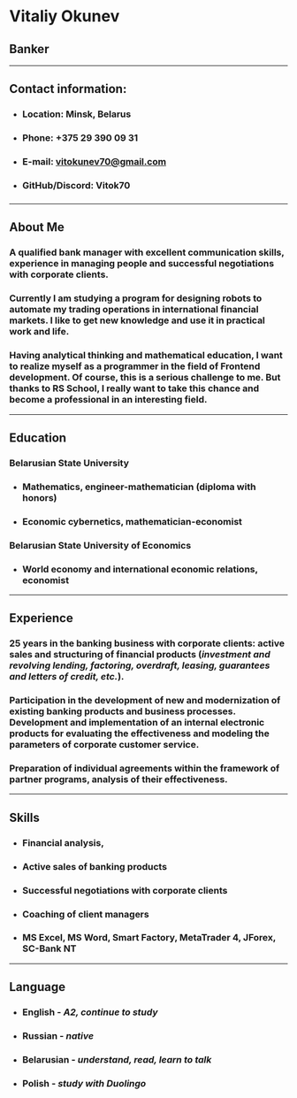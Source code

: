 # **Vitaliy Okunev**
## Banker
----------------------------------------
## **Contact information**:
+ ### Location: **Minsk, Belarus**
+ ### Phone: **+375 29 390 09 31**
+ ### E-mail: **vitokunev70@gmail.com**
+ ### GitHub/Discord: **Vitok70**
### 

-------------------------------------
## **About Me**
### A qualified bank manager with excellent communication skills, experience in managing people and successful negotiations with corporate clients. 
### Currently I am studying a program for designing robots to automate my trading operations in international financial markets. I like to get new knowledge and use it in practical work and life.
### Having analytical thinking and mathematical education, I want to realize myself as a programmer in the field of Frontend development. Of course, this is a serious challenge to me. But thanks to RS School, I really want to take this chance and become a professional in an interesting field.
-------------------------------------
## **Education**
### **Belarusian State University**
  + ### Mathematics, engineer-mathematician (diploma with honors)
  + ### Economic cybernetics, mathematician-economist
### **Belarusian State University of Economics**
  + ### World economy and international economic relations, economist
--------------------------------------
## **Experience**
### 25 years in the banking business with corporate clients: active sales and structuring of financial products (*investment and revolving lending, factoring, overdraft, leasing, guarantees and letters of credit, etc.*). 
### Participation in the development of new and modernization of existing banking products and business processes. Development and implementation of an internal electronic products for evaluating the effectiveness and modeling the parameters of corporate customer service.
### Preparation of individual agreements within the framework of partner programs, analysis of their effectiveness.
----------------------------------
## **Skills**
+ ### Financial analysis,
+ ### Active sales of banking products
+ ### Successful negotiations with corporate clients
+ ### Coaching of client managers
+ ### MS Excel, MS Word, Smart Factory, MetaTrader 4, JForex, SC-Bank NT
-------------------------------
## **Language**
+ ### English - *A2, continue to study* 
+ ### Russian - *native*
+ ### Belarusian - *understand, read, learn to talk*
+ ### Polish - *study with Duolingo*
